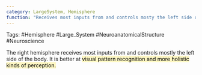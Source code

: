 ```yaml
---
category: LargeSystem, Hemisphere
function: "Receives most inputs from and controls mosty the left side of the body. It is better at visual pattern recognition and more holistic kinds of perception."
---
```


Tags: #Hemisphere #Large_System #NeuroanatomicalStructure #Neuroscience

The right hemisphere receives most inputs from and controls mostly the left side of the body. It is better at <mark style="background: #FFF3A3A6;">visual pattern recognition and more holistic kinds of perception.</mark>
